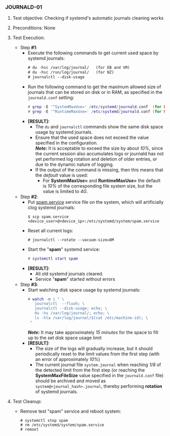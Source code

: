 ### JOURNALD-01

1. Test objective: Checking if systemd's automatic journals cleaning works
2. Preconditions: None
3. Test Execution:

   * Step **#1**:
      - Execute the following commands to get current used space by systemd journals:
        ```tex
        # du -hsc /var/log/journal/   (for EB and VM)
        # du -hsc /run/log/journal/   (for NZ)
        # journalctl --disk-usage
        ```
      - Run the following command to get the maximum allowed size of journals that can be stored on disk or in RAM, as specified in the `journald.conf` setting:
        ```lua
        # grep -E '^SystemMaxUse=' /etc/systemd/journald.conf  (for EB and VM)
        # grep -E '^RuntimeMaxUse=' /etc/systemd/journald.conf (for NZ)
        ```
      - **[RESULT]:**
        - The `du` and `journalctl` commands show the same disk space usage by systemd journals.
        - Ensure that the used space does not exceed the value specified in the configuration.\
          ***Note:*** It is acceptable to exceed the size by about *10%*, since the current session also accumulates logs or journald has not yet performed log rotation and deletion of older entries, or due to the dynamic nature of logging.
        - If the output of the command is missing, then this means that the *default* value is used:
          - For **SystemMaxUse=** and **RuntimeMaxUse=** the default is *10%* of the corresponding file system size, but the value is limited to *4G*.
   * Step **#2**:
     - Put [spam.service](uploads/71691fb07ac6d659f5dc9d41783b1859/spam.service) service file on the system, which will artificially clog systemd journals:
       ```
       $ scp spam.service <device_user>@<device_ip>:/etc/systemd/system/spam.service
       ```
     - Reset all current logs:
       ```
       # journalctl --rotate --vacuum-size=8M
       ```
     - Start the "**spam**" systemd service:
       ```lua
       # systemctl start spam
       ```
     - **[RESULT]:**
       - All old systemd journals cleared.
       - Service "**spam**" started without errors
   * Step **#3**:
     - Start watching disk space usage by systemd journals:
       ```lua
       # watch -n 1 " \
          journalctl  --flush; \
          journalctl --disk-usage; echo; \
          du -hs /var/log/journal/; echo; \
          ls -hla /var/log/journal/$(cat /etc/machine-id); \
        "
       ```
       ***Note:*** It may take approximately *15 minutes* for the space to fill up to the set disk space usage limit
     - **[RESULT]:**
       - The size of the logs will gradually increase, but it should periodically reset to the limit values from the first step (with an error of approximately *10%*)
       - The current journal file `system.journal` when reaching *1/8* of the detected limit from the first step (or reaching the **SystemMaxFileSize** value specified in the `journald.conf` file) should be archived and moved as `system@<journal_hash>.journal`, thereby performing **rotation** of systemd journals.
4. Test Cleanup: 
   - Remove test "spam" service and reboot system:
     ```
     # systemctl stop spam 
     # rm /etc/systemd/system/spam.service
     # remoot
     ```
